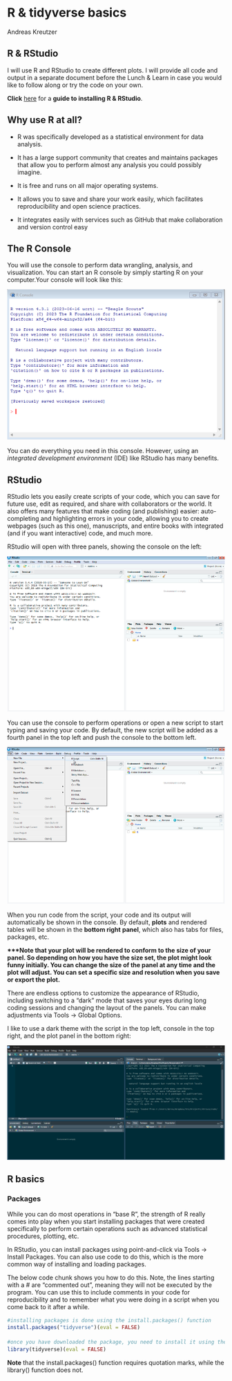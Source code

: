 # R & tidyverse basics
Andreas Kreutzer

## R & RStudio

I will use R and RStudio to create different plots. I will provide all
code and output in a separate document before the Lunch & Learn in case
you would like to follow along or try the code on your own.

**Click**
<a href="https://rstudio-education.github.io/hopr/starting.html"
target="_blank" title="How to install R &amp; RStudio">here</a> for a
**guide to installing R & RStudio**.

## Why use R at all?

- R was specifically developed as a statistical environment for data
  analysis.

- It has a large support community that creates and maintains packages
  that allow you to perform almost any analysis you could possibly
  imagine.

- It is free and runs on all major operating systems.

- It allows you to save and share your work easily, which facilitates
  reproducibility and open science practices.

- It integrates easily with services such as GitHub that make
  collaboration and version control easy

## The R Console

You will use the console to perform data wrangling, analysis, and
visualization. You can start an R console by simply starting R on your
computer.Your console will look like this:

![](r_console.png)

You can do everything you need in this console. However, using an
*integrated development environment* (IDE) like RStudio has many
benefits.

## RStudio

RStudio lets you easily create scripts of your code, which you can save
for future use, edit as required, and share with collaborators or the
world. It also offers many features that make coding (and publishing)
easier: auto-completing and highlighting errors in your code, allowing
you to create webpages (such as this one), manuscripts, and entire books
with integrated (and if you want interactive) code, and much more.

RStudio will open with three panels, showing the console on the left:

![](r_studio_default.png)

You can use the console to perform operations or open a new script to
start typing and saving your code. By default, the new script will be
added as a fourth panel in the top left and push the console to the
bottom left.

![](r_studio_new_script.png)

When you run code from the script, your code and its output will
automatically be shown in the console. By default, **plots** and
rendered tables will be shown in the **bottom right** **panel**, which
also has tabs for files, packages, etc.

**\*\*\*Note that your plot will be rendered to conform to the size of
your panel. So depending on how you have the size set, the plot might
look funny initially. You can change the size of the panel at any time
and the plot will adjust. You can set a specific size and resolution
when you save or export the plot.**

There are endless options to customize the appearance of RStudio,
including switching to a “dark” mode that saves your eyes during long
coding sessions and changing the layout of the panels. You can make
adjustments via Tools -\> Global Options.

I like to use a dark theme with the script in the top left, console in
the top right, and the plot panel in the bottom right:

![](r_studio_AK.png)

## R basics

### Packages

While you can do most operations in “base R”, the strength of R really
comes into play when you start installing packages that were created
specifically to perform certain operations such as advanced statistical
procedures, plotting, etc.

In RStudio, you can install packages using point-and-click via Tools -\>
Install Packages. You can also use code to do this, which is the more
common way of installing and loading packages.

The below code chunk shows you how to do this. Note, the lines starting
with a \# are “commented out”, meaning they will not be executed by the
program. You can use this to include comments in your code for
reproducibility and to remember what you were doing in a script when you
come back to it after a while.

``` r
#installing packages is done using the install.packages() function
install.packages("tidyverse")(eval = FALSE)

#once you have downloaded the package, you need to install it using the library() function
library(tidyverse)(eval = FALSE)
```

**Note** that the install.packages() function requires quotation marks,
while the library() function does not.
